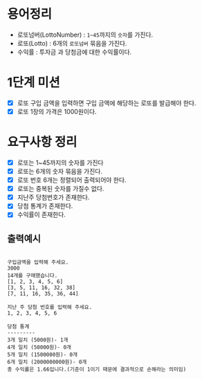 # 용어정리

- 로또넘버(LottoNumber) : `1~45`까지의 `숫자`를 가진다.
- 로또(Lotto) : 6개의 `로또넘버` 묶음을 가진다.
- 수익률 : 투자금 과 당첨금에 대한 수익률이다.

# 1단계 미션

- [X] 로또 구입 금액을 입력하면 구입 금액에 해당하는 로또를 발급해야 한다.
- [X] 로또 1장의 가격은 1000원이다.

# 요구사항 정리

- [x] 로또는 1~45까지의 숫자를 가진다
- [x] 로또는 6개의 숫자 묶음을 가진다.
- [X] 로또 번호 6개는 정렬되어 출력되어야 한다.
- [X] 로또는 중복된 숫자를 가질수 없다.
- [X] 지난주 당첨번호가 존재한다.
- [X] 당첨 통계가 존재한다.
- [X] 수익률이 존재한다.

## 출력예시

```
 
구입금액을 입력해 주세요.
3000
14개를 구매했습니다.
[1, 2, 3, 4, 5, 6]
[3, 5, 11, 16, 32, 38]
[7, 11, 16, 35, 36, 44]

지난 주 당첨 번호를 입력해 주세요.
1, 2, 3, 4, 5, 6

당첨 통계
---------
3개 일치 (5000원)- 1개
4개 일치 (50000원)- 0개
5개 일치 (1500000원)- 0개
6개 일치 (2000000000원)- 0개
총 수익률은 1.66입니다.(기준이 1이기 때문에 결과적으로 손해라는 의미임)

```
